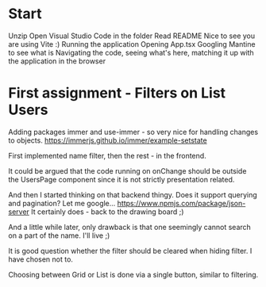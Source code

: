 # Start
Unzip
Open Visual Studio Code in the folder
Read README
  Nice to see you are using Vite :)
Running the application
Opening App.tsx
  Googling Mantine to see what is
Navigating the code, seeing what's here, matching it up with the application in the browser

# First assignment - Filters on List Users

Adding packages immer and use-immer - so very nice
for handling changes to objects.
https://immerjs.github.io/immer/example-setstate 

First implemented name filter, then the rest - in the frontend.

It could be argued that the code running on onChange should be outside the UsersPage component
since it is not strictly presentation related.

And then I started thinking on that backend thingy. Does it support querying and pagination?
Let me google...
https://www.npmjs.com/package/json-server
It certainly does - back to the drawing board ;)

And a little while later, only drawback is that one seemingly cannot search on a part of the name.
I'll live ;)

It is good question whether the filter should be cleared when hiding filter. I have chosen not to.

Choosing between Grid or List is done via a single button, similar to filtering.
